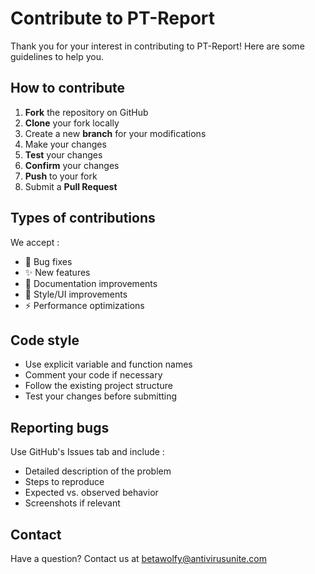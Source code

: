 # Contribute to PT-Report

Thank you for your interest in contributing to PT-Report! Here are some guidelines to help you.

## How to contribute

1. **Fork** the repository on GitHub
2. **Clone** your fork locally
3. Create a new **branch** for your modifications
4. Make your changes
5. **Test** your changes
6. **Confirm** your changes
7. **Push** to your fork
8. Submit a **Pull Request**

## Types of contributions

We accept :

- 🐛 Bug fixes
- ✨ New features
- 📝 Documentation improvements
- 🎨 Style/UI improvements
- ⚡ Performance optimizations

## Code style

- Use explicit variable and function names
- Comment your code if necessary
- Follow the existing project structure
- Test your changes before submitting

## Reporting bugs

Use GitHub's Issues tab and include :

- Detailed description of the problem
- Steps to reproduce
- Expected vs. observed behavior
- Screenshots if relevant

## Contact

Have a question? Contact us at <betawolfy@antivirusunite.com>
